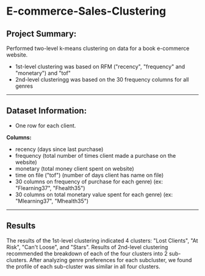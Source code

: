 # E-commerce-Sales-Clustering

## Project Summary:
Performed two-level k-means clustering on data for a book e-commerce website.

- 1st-level clustering was based on RFM ("recency", "frequency" and "monetary") and "tof"
- 2nd-level clusteringg was based on the 30 frequency columns for all genres

---

## Dataset Information:
- One row for each client.

**Columns:**
- recency (days since last purchase)
- frequency (total number of times client made a purchase on the website)
- monetary (total money client spent on website)
- time on file ("tof") (number of days client has name on file)
- 30 columns on frequency of purchase for each genre) (ex: "Flearning37", "Fhealth35")
- 30 columns on total monetary value spent for each genre) (ex: "Mlearning37", "Mhealth35")

---

## Results
The results of the 1st-level clustering indicated 4 clusters: "Lost Clients", "At Risk", "Can't Loose", and "Stars". Results of 2nd-level clustering recommended the breakdown of each of the four clusters into 2 sub-clusters. After analyzing genre preferences for each subcluster, we found the profile of each sub-cluster was similar in all four clusters. 






